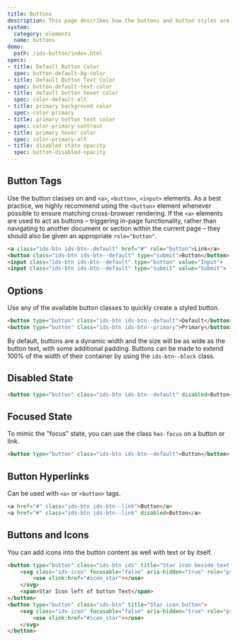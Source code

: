 ```yaml
---
title: Buttons
description: This page describes how the buttons and button styles are used.
system:
  category: elements
  name: buttons
demo:
  path: /ids-button/index.html
specs:
- title: Default Button Color
  spec: button-default-bg-color
- title: Default Button Text Color
  spec: button-default-text-color
- title: default button hover color
  spec: color-default-alt
- title: primary background color
  spec: color-primary
- title: primary button text color
  spec: color-primary-contrast
- title: primary hover color
  spec: color-primary-alt
- title: disabled state opacity
  spec: button-disabled-opacity
---
```



## Button Tags

Use the button classes on and `<a>`, `<button>`, `<input>` elements. As a best practice, we highly recommend using the `<button>` element whenever possible to ensure matching cross-browser rendering. If the `<a>` elements are used to act as buttons – triggering in-page functionality, rather than navigating to another document or section within the current page – they should also be given an appropriate `role="button"`.

```html
<a class="ids-btn ids-btn--default" href="#" role="button">Link</a>
<button class="ids-btn ids-btn--default" type="submit">Button</button>
<input class="ids-btn ids-btn--default" type="button" value="Input">
<input class="ids-btn ids-btn--default" type="submit" value="Submit">
```

## Options

Use any of the available button classes to quickly create a styled button.

```html
<button type="button" class="ids-btn ids-btn--default">Default</button>
<button type="button" class="ids-btn ids-btn--primary">Primary</button>
```

By default, buttons are a dynamic width and the size will be as wide as the button text, with some additional padding. Buttons can be made to extend 100% of the width of their container by using the <code>ids-btn--block</code> class.

## Disabled State

```html
<button type="button" class="ids-btn ids-btn--default" disabled>Button</button>
```

## Focused State

To mimic the "focus" state, you can use the class `has-focus` on a button or link.

```html
<button type="button" class="ids-btn ids-btn--default">Button</button>
```

## Button Hyperlinks

Can be used with `<a>` or `<button>` tags.

```html
<a href="#" class="ids-btn ids-btn--link">Button</a>
<a href="#" class="ids-btn ids-btn--link" disabled>Button</a>
```

## Buttons and Icons

You can add icons into the button content as well with text or by itself.

```html
<button type="button" class="ids-btn ids" title="Star icon beside text button">
    <svg class="ids-icon" focusable="false" aria-hidden="true" role="presentation">
        <use xlink:href="#icon_star"></use>
    </svg>
    <span>Star Icon left of button Text</span>
</button>
<button type="button" class="ids-btn" title="Star icon button">
    <svg class="ids-icon" focusable="false" aria-hidden="true" role="presentation">
        <use xlink:href="#icon_star"></use>
    </svg>
</button>
```
